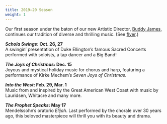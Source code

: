 ```yaml
---
title: 2019–20 Season
weight: 1
---
```


Our first season under the baton of our new Artistic Director, [Buddy
James](/leadership), continues our tradition of diverse and thrilling music.
(See [flyer](/home/season56.pdf).)

**<i>Schola Swings</i>: Oct. 26, 27**  
A swingin’ presentation of Duke Ellington’s famous Sacred Concerts performed
with soloists, a tap dancer and a Big Band!

**<i>The Joys of Christmas</i>: Dec. 15**  
Joyous and mystical holiday music for chorus and harp, featuring a performance
of Kirke Mechem’s *Seven Joys of Christmas*.

**<i>Into the West</i>: Feb. 29, Mar. 1**  
Music from and inspired by the Great American West Coast with music by
Lauridsen, Whitacre and many more.

**<i>The Prophet Speaks</i>: May 17**  
Mendelssohn’s oratorio *Elijah*.  Last performed by the chorale over 30 years
ago, this beloved masterpiece will thrill you with its beauty and drama.
